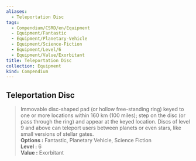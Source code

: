 ```yaml
---
aliases:
  - Teleportation Disc
tags:
  - Compendium/CSRD/en/Equipment
  - Equipment/Fantastic
  - Equipment/Planetary-Vehicle
  - Equipment/Science-Fiction
  - Equipment/Level/6
  - Equipment/Value/Exorbitant
title: Teleportation Disc
collection: Equipment
kind: Compendium
---
```

## Teleportation Disc  
  
>Immovable disc-shaped pad (or hollow free-standing ring) keyed to one or more locations within 160 km (100 miles); step on the disc (or pass through the ring) and appear at the keyed location. Discs of level 9 and above can teleport users between planets or even stars, like small versions of stellar gates.  
> **Options :** Fantastic, Planetary Vehicle, Science Fiction  
> **Level :** 6  
> **Value :** Exorbitant